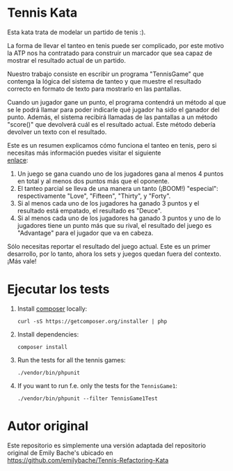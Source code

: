 # Tennis Kata

Esta kata trata de modelar un partido de tenis :).

La forma de llevar el tanteo en tenis puede ser complicado, por este motivo la ATP nos ha contratado para construir un 
marcador que sea capaz de mostrar el resultado actual de un partido.

Nuestro trabajo consiste en escribir un programa "TennisGame" que contenga la lógica del sistema de tanteo y que muestre
el resultado correcto en formato de texto para mostrarlo en las pantallas.

Cuando un jugador gane un punto, el programa contendrá un método al que se le podrá llamar para poder indicarle qué jugador
ha sido el ganador del punto. Además, el sistema recibirá llamadas de las pantallas a un método "score()" que devolverá
cuál es el resultado actual. Este método debería devolver un texto con el resultado.

Este es un resumen explicamos cómo funciona el tanteo en tenis, pero si necesitas más información puedes visitar el siguiente  
[enlace](https://en.wikipedia.org/wiki/Tennis#Scoring):

1. Un juego se gana cuando uno de los jugadores gana al menos 4 puntos en total y al menos dos puntos más que el oponente.
2. El tanteo parcial se lleva de una manera un tanto (¡BOOM!) "especial": respectivamente "Love", "Fifteen", "Thirty", y "Forty".
3. Si al menos cada uno de los jugadores ha ganado 3 puntos y el resultado está empatado, el resultado es "Deuce".
4. Si al menos cada uno de los jugadores ha ganado 3 puntos y uno de lo jugadores tiene un punto más que su rival, el 
resultado del juego es "Advantage" para el jugador que va en cabeza.

Sólo necesitas reportar el resultado del juego actual. Este es un primer desarrollo, por lo tanto, ahora los sets y 
juegos quedan fuera del contexto. ¡Más vale!

# Ejecutar los tests

1. Install [composer](https://getcomposer.org) locally:

	`curl -sS https://getcomposer.org/installer | php`
2. Install dependencies:

	`composer install`
3. Run the tests for all the tennis games:

	`./vendor/bin/phpunit`

4. If you want to run f.e. only the tests for the `TennisGame1`:

	`./vendor/bin/phpunit --filter TennisGame1Test`

# Autor original

Este repositorio es simplemente una versión adaptada del repositorio original de Emily Bache's ubicado en https://github.com/emilybache/Tennis-Refactoring-Kata
